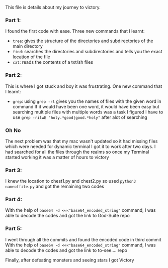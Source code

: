 This file is details about my journey to victory.

### Part 1:
I found the first code with ease.
Three new commands that I learnt:
- `tree`: gives the structure of the directories and subdirectories of the main directory
- `find`: searches the directories and subdirectories and tells you the exact location of the file
- `cat`: reads the contents of a txt/sh files
### Part 2:
This is where I got stuck and boy it was frustrating.
One new command that I learnt:
- `grep`: using `grep -rl` gives you the names of files with the given word in command
If it would have been one word, it would have been easy but searching multiple files with multiple words was a task
I figured I have to use `grep -rilwE "holy.*good|good.*holy"` after alot of searching

### Oh No

The next problem was that my mac wasn't updated so it had missing files which were needed for dynamic terminal
I got it to work after two days.
I had searched for all the files through the realms so once my Terminal started working it was a matter of hours to victory

### Part 3:

I knew the location to chest1.py and chest2.py so used `python3 nameoffile.py` and got the remaining two codes
### Part 4:
With the help of `base64 -d <<<"base64_encoded_string"` command, I was able to decode the codes and got the link to God-Suite repo

### Part 5:
I went through all the commits and found the encoded code in third commit
With the help of `base64 -d <<<"base64_encoded_string"` command, I was able to decode the codes and got the link to to-see.... repo

Finally, after defeating monsters and seeing stars I got Victory

